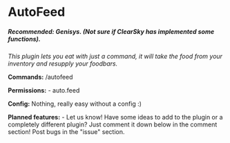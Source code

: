 # AutoFeed
##### Recommended: Genisys. (Not sure if ClearSky has implemented some functions).
*This plugin lets you eat with just a command, it will take the food from your inventory and resupply your foodbars.*

**Commands:** /autofeed

**Permissions:** - auto.feed

**Config:** Nothing, really easy without a config :)

**Planned features:** - Let us know! Have some ideas to add to the plugin or a completely different plugin? Just comment it down below in the comment section! Post bugs in the "issue" section.

